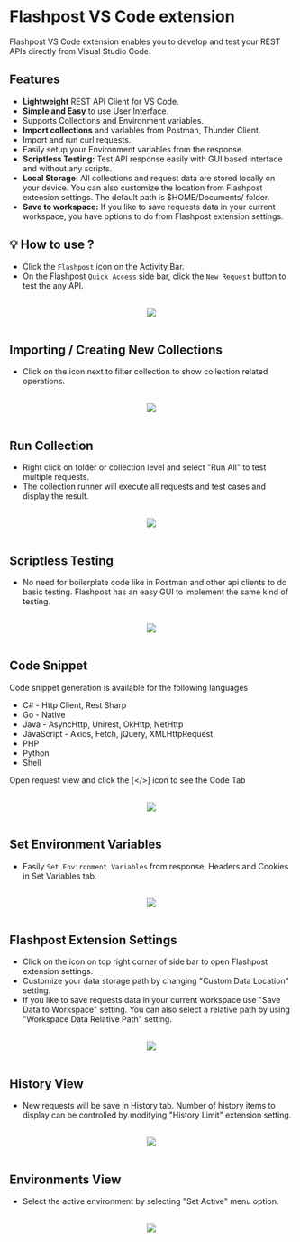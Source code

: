 # Flashpost VS Code extension

Flashpost VS Code extension enables you to develop and test your REST APIs directly from Visual Studio Code.

## Features

* <b>Lightweight</b> REST API Client for VS Code.
* <b>Simple and Easy</b> to use User Interface.
* Supports Collections and Environment variables.
* <b>Import collections</b> and variables from Postman, Thunder Client.
* Import and run curl requests.
* Easily setup your Environment variables from the response.
* <b>Scriptless Testing:</b> Test API response easily with GUI based interface and without any scripts.
* <b>Local Storage:</b> All collections and request data are stored locally on your device. You can also customize the location from Flashpost extension settings. The default path is $HOME/Documents/ folder.
* <b>Save to workspace:</b> If you like to save requests data in your current workspace, you have options to do from Flashpost extension settings.

## 💡 How to use ?

* Click the `Flashpost` icon on the Activity Bar.
* On the Flashpost `Quick Access` side bar, click the `New Request` button to test the any API.
<br/><br/>
<div align="center">
  <img src="https://github.com/subasraj/flashpost-support/blob/main/images/flashpost-search.gif?raw=true"/>
  <br/>
</div>
<br/>

## Importing / Creating New Collections
* Click on the icon next to filter collection to show collection related operations.
<br/><br/>
<div align="center">
  <img src="https://github.com/subasraj/flashpost-support/blob/main/images/flashpost-new-collection.png?raw=true"/>
  <br/>
</div>
<br/>

## Run Collection
* Right click on folder or collection level and select "Run All" to test multiple requests.
* The collection runner will execute all requests and test cases and display the result.
<br/><br/>
<div align="center">
  <img src="https://github.com/subasraj/flashpost-support/blob/main/images/flashpost-runtests.png?raw=true"/>
  <br/>
</div>
<br/>

## Scriptless Testing
* No need for boilerplate code like in Postman and other api clients to do basic testing. Flashpost has an easy GUI to implement the same kind of testing.
<br/><br/>
<div align="center">
  <img src="https://github.com/subasraj/flashpost-support/blob/main/images/flashpost-scriptless-testing.png?raw=true"/>
  <br/>
</div>
<br/>

## Code Snippet
Code snippet generation is available for the following languages
* C# - Http Client, Rest Sharp
* Go - Native
* Java - AsyncHttp, Unirest, OkHttp, NetHttp
* JavaScript - Axios, Fetch, jQuery, XMLHttpRequest
* PHP
* Python
* Shell

Open request view and click the [</>] icon to see the Code Tab
<br/><br/>
<div align="center">
  <img src="https://github.com/subasraj/flashpost-support/blob/main/images/flashpost-code-snippet.png?raw=true"/>
  <br/>
</div>
<br/>

## Set Environment Variables
* Easily `Set Environment Variables` from response, Headers and Cookies in Set Variables tab.
<br/><br/>
<div align="center">
  <img src="https://github.com/subasraj/flashpost-support/blob/main/images/flashpost-env-var-from-response.png?raw=true"/>
  <br/>
</div>
<br/>

## Flashpost Extension Settings
* Click on the icon on top right corner of side bar to open Flashpost extension settings.
* Customize your data storage path by changing "Custom Data Location" setting.
* If you like to save requests data in your current workspace use "Save Data to Workspace" setting. You can also select a relative path by using "Workspace Data Relative Path" setting.
<br/><br/>
<div align="center">
  <img src="https://github.com/subasraj/flashpost-support/blob/main/images/flashpost-extension-settings.png?raw=true"/>
  <br/>
</div>
<br/>

## History View
* New requests will be save in History tab. Number of history items to display can be controlled by modifying "History Limit" extension setting.
<br/><br/>
<div align="center">
  <img src="https://github.com/subasraj/flashpost-support/blob/main/images/flashpost-history.png?raw=true"/>
  <br/>
</div>
<br/>

## Environments View
* Select the active environment by selecting "Set Active" menu option.
<br/><br/>
<div align="center">
  <img src="https://github.com/subasraj/flashpost-support/blob/main/images/flashpost-environment-setactive.png?raw=true"/>
  <br/>
</div>
<br/>
